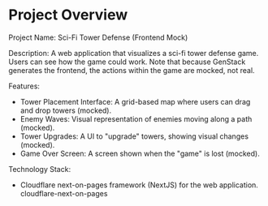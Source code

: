 # Project Overview

Project Name: Sci-Fi Tower Defense (Frontend Mock)

Description: A web application that visualizes a sci-fi tower defense game. Users can see how the game could work. Note that because GenStack generates the frontend, the actions within the game are mocked, not real.

Features:
*   Tower Placement Interface: A grid-based map where users can drag and drop towers (mocked).
*   Enemy Waves: Visual representation of enemies moving along a path (mocked).
*   Tower Upgrades: A UI to "upgrade" towers, showing visual changes (mocked).
*   Game Over Screen: A screen shown when the "game" is lost (mocked).

Technology Stack:
*   Cloudflare next-on-pages framework (NextJS) for the web application.
    <stack>cloudflare-next-on-pages</stack>